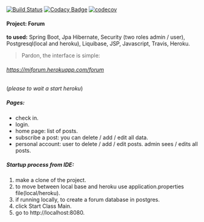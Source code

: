 [![Build Status](https://travis-ci.org/maxvanny2010/forum.svg?branch=master)](https://travis-ci.org/maxvanny2010/forum)
[![Codacy Badge](https://app.codacy.com/project/badge/Grade/cdb02ab890a145778aef30620ad2a6eb)](https://www.codacy.com/manual/mailtime2010/for?utm_source=github.com&amp;utm_medium=referral&amp;utm_content=maxvanny2010/for&amp;utm_campaign=Badge_Grade)
[![codecov](https://codecov.io/gh/maxvanny2010/forum/branch/master/graph/badge.svg)](https://codecov.io/gh/maxvanny2010/forum)

#### Project: Forum

**to used:** Spring Boot, Jpa Hibernate, Security (two roles admin / user),
Postgresql(local and heroku), Liquibase, JSP, Javascript, Travis, Heroku.
>Pardon, the interface is simple:
###### https://miforum.herokuapp.com/forum
(*please to wait a start heroku*)
##### Pages:
- check in.
- login.
- home page: list of posts.
- subscribe a post: you can delete / add / edit all data.
- personal account: user to delete / add / edit posts.
admin sees / edits all posts.

##### Startup process from IDE:
1. make a clone of the project.
2. to move between local base and heroku use application.properties file(local/heroku).
3. if running locally, to create a forum database in postgres.
4. click Start Class Main.
5. go to http://localhost:8080.



